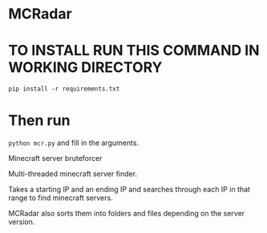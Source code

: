 # MCRadar

# TO INSTALL RUN THIS COMMAND IN WORKING DIRECTORY
`pip install -r requirements.txt`
# Then run
`python mcr.py` and fill in the arguments.

Minecraft server bruteforcer

Multi-threaded minecraft server finder.

Takes a starting IP and an ending IP and searches through each IP in that range to find minecraft servers.

MCRadar also sorts them into folders and files depending on the server version.
